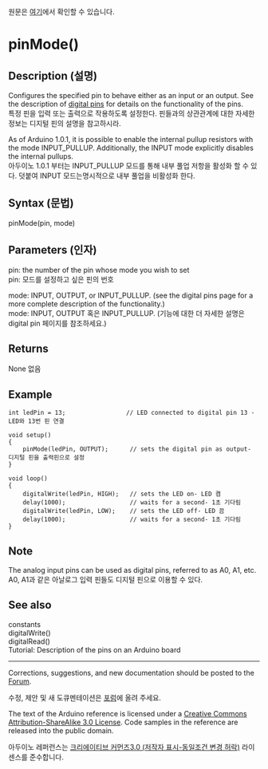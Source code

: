 원문은 [여기](https://www.arduino.cc/en/Reference/PinMode)에서 확인할 수 있습니다.


pinMode()
========


Description (설명)
-----------
Configures the specified pin to behave either as an input or an output. See the description of [digital pins](https://arduino.cc/en/Rurotial/DigitalPins) for details on the functionality of the pins.  
특정 핀을 입력 또는 출력으로 작용하도록 설정한다. 핀들과의 상관관계에  대한 자세한 정보는 디지털 핀의 설명을 참고하시라.

As of Arduino 1.0.1, it is possible to enable the internal pullup resistors with the mode INPUT_PULLUP. Additionally, the INPUT mode explicitly disables the internal pullups.  
아두이노 1.0.1 부터는 INPUT_PULLUP 모드를 통해 내부 풀업 저항을 활성화 할 수 있다. 덧붙여 INPUT 모드는명시적으로 내부 풀업을 비활성화 한다. 


Syntax (문법)
-------
pinMode(pin, mode)


Parameters (인자)
-----------
pin: the number of the pin whose mode you wish to set  
pin: 모드를 설정하고 싶은 핀의 번호

mode: INPUT, OUTPUT, or INPUT_PULLUP. (see the digital pins page for a more complete description of the functionality.)  
mode: INPUT, OUTPUT 혹은 INPUT_PULLUP. (기능에 대한 더 자세한 설명은 digital pin 페이지를 참조하세요.)

Returns
-------
None
없음

Example
--------

    int ledPin = 13;                 // LED connected to digital pin 13 - LED와 13번 핀 연결 

    void setup()
    {
        pinMode(ledPin, OUTPUT);      // sets the digital pin as output- 디지털 핀을 출력핀으로 설정
    }

    void loop()
    {
        digitalWrite(ledPin, HIGH);   // sets the LED on- LED 켬
        delay(1000);                  // waits for a second- 1초 기다림
        digitalWrite(ledPin, LOW);    // sets the LED off- LED 끔
        delay(1000);                  // waits for a second- 1초 기다림
    }



Note
----

The analog input pins can be used as digital pins, referred to as A0, A1, etc.  
A0, A1과 같은 아날로그 입력 핀들도 디지털 핀으로 이용할 수 있다.


See also
---------
constants  
digitalWrite()  
digitalRead()  
Tutorial: Description of the pins on an Arduino board  

 
* * *

Corrections, suggestions, and new documentation should be posted to the [Forum](https://forum.arduino.cc/index.php/board,23.0.html).

수정, 제안 및 새 도큐멘테이션은 [포럼](https://forum.arduino.cc/index.php/board,23.0.html)에 올려 주세요.



The text of the Arduino reference is licensed under a [Creative Commons Attribution-ShareAlike 3.0 License](https://creativecommons.org/licenses/by-sa/3.0/). Code samples in the reference are released into the public domain.

아두이노 레퍼런스는 [크리에이티브 커먼즈3.0 (저작자 표시-동일조건 변경 허락)](https://creativecommons.org/licenses/by-sa/3.0/deed.ko) 라이센스를 준수합니다. 
